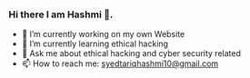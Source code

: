 ### Hi there I am Hashmi 👋.



- 🔭 I’m currently working on my own Website 
- 🌱 I’m currently learning  ethical hacking 
- 💬 Ask me about ethical hacking and cyber security related 
- 📫 How to reach me: syedtariqhashmi10@gmail.com 

